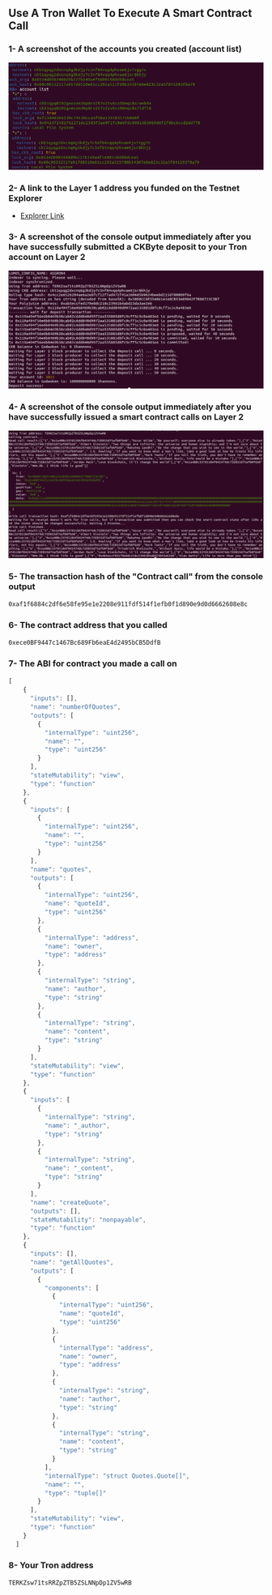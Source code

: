 ## Use A Tron Wallet To Execute A Smart Contract Call


### 1- A screenshot of the accounts you created (account list)

<img src="https://github.com/uguryuksel/nervos-hack/blob/master/task11-Tron/accounts.png" />

### 2- A link to the Layer 1 address you funded on the Testnet Explorer

- <a href="https://explorer.nervos.org/aggron/address/ckt1qyqg2dxcnq6g3kdjy7c5nf84vqq4phvae6jsr8khjy"> Explorer Link </a>

### 3- A screenshot of the console output immediately after you have successfully submitted a CKByte deposit to your Tron account on Layer 2

<img src="https://github.com/uguryuksel/nervos-hack/blob/master/task11-Tron/deposit.png" />

### 4- A screenshot of the console output immediately after you have successfully issued a smart contract calls on Layer 2

<img src="https://github.com/uguryuksel/nervos-hack/blob/master/task11-Tron/contract.png" />

### 5- The transaction hash of the "Contract call" from the console output

```bash
0xaf1f6884c2df6e58fe95e1e2208e911fdf514f1efb0f1d890e9d0d6662608e8c
```

### 6- The contract address that you called

```bash
0xece0BF9447c1467Bc689Fb6eaE4d2495bCB5DdfB
```


### 7- The ABI for contract you made a call on

```javascript
[
    {
      "inputs": [],
      "name": "numberOfQuotes",
      "outputs": [
        {
          "internalType": "uint256",
          "name": "",
          "type": "uint256"
        }
      ],
      "stateMutability": "view",
      "type": "function"
    },
    {
      "inputs": [
        {
          "internalType": "uint256",
          "name": "",
          "type": "uint256"
        }
      ],
      "name": "quotes",
      "outputs": [
        {
          "internalType": "uint256",
          "name": "quoteId",
          "type": "uint256"
        },
        {
          "internalType": "address",
          "name": "owner",
          "type": "address"
        },
        {
          "internalType": "string",
          "name": "author",
          "type": "string"
        },
        {
          "internalType": "string",
          "name": "content",
          "type": "string"
        }
      ],
      "stateMutability": "view",
      "type": "function"
    },
    {
      "inputs": [
        {
          "internalType": "string",
          "name": "_author",
          "type": "string"
        },
        {
          "internalType": "string",
          "name": "_content",
          "type": "string"
        }
      ],
      "name": "createQuote",
      "outputs": [],
      "stateMutability": "nonpayable",
      "type": "function"
    },
    {
      "inputs": [],
      "name": "getAllQuotes",
      "outputs": [
        {
          "components": [
            {
              "internalType": "uint256",
              "name": "quoteId",
              "type": "uint256"
            },
            {
              "internalType": "address",
              "name": "owner",
              "type": "address"
            },
            {
              "internalType": "string",
              "name": "author",
              "type": "string"
            },
            {
              "internalType": "string",
              "name": "content",
              "type": "string"
            }
          ],
          "internalType": "struct Quotes.Quote[]",
          "name": "",
          "type": "tuple[]"
        }
      ],
      "stateMutability": "view",
      "type": "function"
    }
  ]
```


### 8- Your Tron address

```bash
TERKZsw71tsRRZpZTB5ZSLNNpDp1ZV5wRB
```


